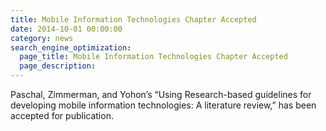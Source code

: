 ```yaml
---
title: Mobile Information Technologies Chapter Accepted
date: 2014-10-01 00:00:00
category: news
search_engine_optimization:
  page_title: Mobile Information Technologies Chapter Accepted
  page_description:
---
```


Paschal, Zimmerman, and Yohon’s “Using Research-based guidelines for developing mobile information technologies: A literature review,” has been accepted for publication.